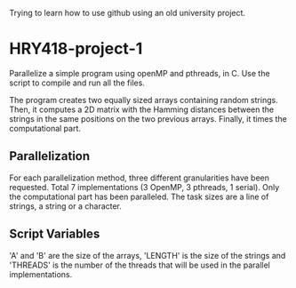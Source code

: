 Trying to learn how to use github using an old university project.


# HRY418-project-1

Parallelize a simple program using openMP and pthreads, in C. Use the script to compile and run all the files.

The program creates two equally sized arrays containing random strings. Then, it computes a 2D matrix with the Hamming distances between the strings in the same positions on the two previous arrays. Finally, it times the computational part.


## Parallelization

For each parallelization method, three different granularities have been requested. Total 7 implementations (3 OpenMP, 3 pthreads, 1 serial). Only the computational part has been paralleled. The task sizes are a line of strings, a string or a character.


## Script Variables

'A' and 'B' are the size of the arrays, 'LENGTH' is the size of the strings and 'THREADS' is the number of the threads that will be used in the parallel implementations.